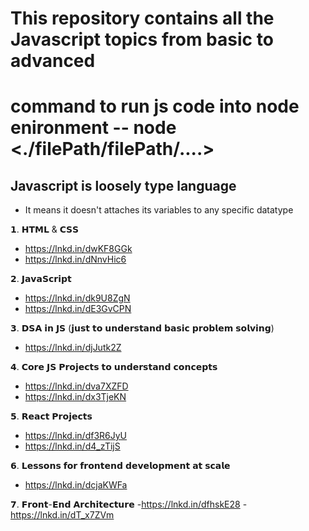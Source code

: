 # This repository contains all the Javascript topics from basic to advanced

# command to run js code into node enironment -- node <./filePath/filePath/....>

## Javascript is loosely type language

- It means it doesn't attaches its variables to any specific datatype

𝟭. 𝗛𝗧𝗠𝗟 & 𝗖𝗦𝗦

- https://lnkd.in/dwKF8GGk
- https://lnkd.in/dNnvHic6

𝟮. 𝗝𝗮𝘃𝗮𝗦𝗰𝗿𝗶𝗽𝘁

- https://lnkd.in/dk9U8ZgN
- https://lnkd.in/dE3GvCPN

𝟯. 𝗗𝗦𝗔 𝗶𝗻 𝗝𝗦 (𝗷𝘂𝘀𝘁 𝘁𝗼 𝘂𝗻𝗱𝗲𝗿𝘀𝘁𝗮𝗻𝗱 𝗯𝗮𝘀𝗶𝗰 𝗽𝗿𝗼𝗯𝗹𝗲𝗺 𝘀𝗼𝗹𝘃𝗶𝗻𝗴)

- https://lnkd.in/djJutk2Z

𝟰. 𝗖𝗼𝗿𝗲 𝗝𝗦 𝗣𝗿𝗼𝗷𝗲𝗰𝘁𝘀 𝘁𝗼 𝘂𝗻𝗱𝗲𝗿𝘀𝘁𝗮𝗻𝗱 𝗰𝗼𝗻𝗰𝗲𝗽𝘁𝘀

- https://lnkd.in/dva7XZFD
- https://lnkd.in/dx3TjeKN

𝟱. 𝗥𝗲𝗮𝗰𝘁 𝗣𝗿𝗼𝗷𝗲𝗰𝘁𝘀

- https://lnkd.in/df3R6JyU
- https://lnkd.in/d4_zTijS

𝟲. 𝗟𝗲𝘀𝘀𝗼𝗻𝘀 𝗳𝗼𝗿 𝗳𝗿𝗼𝗻𝘁𝗲𝗻𝗱 𝗱𝗲𝘃𝗲𝗹𝗼𝗽𝗺𝗲𝗻𝘁 𝗮𝘁 𝘀𝗰𝗮𝗹𝗲

- https://lnkd.in/dcjaKWFa

𝟳. 𝗙𝗿𝗼𝗻𝘁-𝗘𝗻𝗱 𝗔𝗿𝗰𝗵𝗶𝘁𝗲𝗰𝘁𝘂𝗿𝗲 -https://lnkd.in/dfhskE28 -https://lnkd.in/dT_x7ZVm

